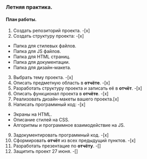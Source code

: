 ### Летняя практика.

#### План работы.

1. Создать репозиторий проекта. -[x]
2. Создать структуру проекта: -[x]
 * Папка для стилевых файлов.
 * Папка для JS файлов.
 * Папка для HTML страниц.
 * Папка для документации.
 * Папка для дизайн-макета.
3. Выбрать тему проекта. -[x]
4. Описать предметную область в **отчёте**. -[x]
5. Разработать структуру проекта и записать её в **отчёт**. -[x]
6. Описать функционал проекта в **отчёте**. -[x]
7. Реализовать дизайн-макеты вашего проекта.[x]
8. Написать программный код: -[x]
 * Экраны на HTML.
 * Описание стилей на CSS.
 * Алгоритмы и программное взаимодействие на JS.
9. Задокументировать программный код. -[x]
10. Сформировать **отчёт** из всех предыдущий пунктов. -[x]
11. Разработать презентацие по **отчёту**. -[]
12. Защитить проект 27 июня. -[]
